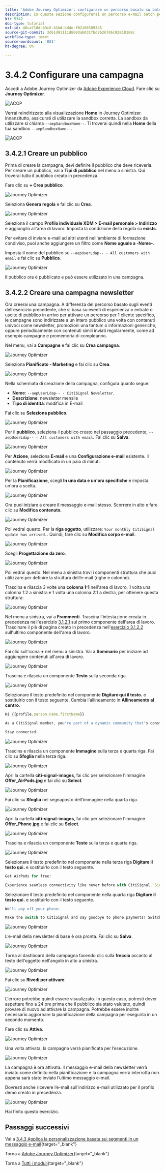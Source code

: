 ```yaml
---
title: 'Adobe Journey Optimizer: configurare un percorso basato su batch'
description: In questa sezione configurerai un percorso e-mail batch per inviare una newsletter
kt: 5342
doc-type: tutorial
exl-id: 40ca710d-63c8-41bd-bd4e-f02186509345
source-git-commit: 3d61d91111d8693ab031fbd7b26706c02818108c
workflow-type: tm+mt
source-wordcount: '881'
ht-degree: 0%

---
```


# 3.4.2 Configurare una campagna

Accedi a Adobe Journey Optimizer da [Adobe Experience Cloud](https://experience.adobe.com). Fare clic su **Journey Optimizer**.

![ACOP](./../../../../modules/delivery-activation/ajo-b2c/ajob2c-1/images/acophome.png)

Verrai reindirizzato alla visualizzazione **Home** in Journey Optimizer. Innanzitutto, assicurati di utilizzare la sandbox corretta. La sandbox da utilizzare si chiama `--aepSandboxName--`. Ti troverai quindi nella **Home** della tua sandbox `--aepSandboxName--`.

![ACOP](./../../../../modules/delivery-activation/ajo-b2c/ajob2c-1/images/acoptriglp.png)


## 3.4.2.1 Creare un pubblico

Prima di creare la campagna, devi definire il pubblico che deve riceverla. Per creare un pubblico, vai a **Tipi di pubblico** nel menu a sinistra. Qui troverai tutto il pubblico creato in precedenza.

Fare clic su **+ Crea pubblico**.

![Journey Optimizer](./images/audcampaign1.png)

Seleziona **Genera regola** e fai clic su **Crea**.

![Journey Optimizer](./images/audcampaign2.png)

Seleziona il campo **Profilo individuale XDM > E-mail personale > Indirizzo** e aggiungilo all&#39;area di lavoro. Imposta la condizione della regola su **exists**.

Per evitare di inviare e-mail ad altri utenti nell&#39;ambiente di formazione condiviso, puoi anche aggiungere un filtro come **Nome uguale a -Nome-**.

Imposta il nome del pubblico su `--aepUserLdap-- - All customers with email` e fai clic su **Pubblica**.

![Journey Optimizer](./images/audcampaign3.png)

Il pubblico ora è pubblicato e può essere utilizzato in una campagna.

## 3.4.2.2 Creare una campagna newsletter

Ora creerai una campagna. A differenza del percorso basato sugli eventi dell’esercizio precedente, che si basa su eventi di esperienza o entrate o uscite di pubblico in arrivo per attivare un percorso per 1 cliente specifico, le campagne sono indirizzate a un intero pubblico una volta con contenuti univoci come newsletter, promozioni una tantum o informazioni generiche, oppure periodicamente con contenuti simili inviati regolarmente, come ad esempio campagne e promemoria di compleanno.

Nel menu, vai a **Campagne** e fai clic su **Crea campagna**.

![Journey Optimizer](./images/oc43.png)

Seleziona **Pianificato - Marketing** e fai clic su **Crea**.

![Journey Optimizer](./images/campaign1.png)

Nella schermata di creazione della campagna, configura quanto segue:

- **Nome**: `--aepUserLdap-- - CitiSignal Newsletter`.
- **Descrizione**: newsletter mensile
- **Tipo di identità**: modifica in E-mail

Fai clic su **Seleziona pubblico**.

![Journey Optimizer](./images/campaign2.png)

Per il **pubblico**, seleziona il pubblico creato nel passaggio precedente, `--aepUserLdap-- - All customers with email`. Fai clic su **Salva**.

![Journey Optimizer](./images/campaign2a.png)

Per **Azione**, seleziona **E-mail** e una **Configurazione e-mail** esistente. Il contenuto verrà modificato in un paio di minuti.

![Journey Optimizer](./images/campaign3.png)

Per la **Pianificazione**, scegli **In una data e un&#39;ora specifiche** e imposta un&#39;ora a scelta.

![Journey Optimizer](./images/campaign4.png)

Ora puoi iniziare a creare il messaggio e-mail stesso. Scorrere in alto e fare clic su **Modifica contenuto**.

![Journey Optimizer](./images/campaign5.png)

Poi vedrai questo. Per la **riga oggetto**, utilizzare: `Your monthly CitiSignal update has arrived.`. Quindi, fare clic su **Modifica corpo e-mail**.

![Journey Optimizer](./images/campaign6.png)

Scegli **Progettazione da zero**.

![Journey Optimizer](./images/campaign7.png)

Poi vedrai questo. Nel menu a sinistra trovi i componenti struttura che puoi utilizzare per definire la struttura dell’e-mail (righe e colonne).

Trascina e rilascia 3 volte una **colonna 1:1** nell&#39;area di lavoro, 1 volta una colonna 1:2 a sinistra e 1 volta una colonna 2:1 a destra, per ottenere questa struttura:

![Journey Optimizer](./images/campaign8.png)

Nel menu a sinistra, vai a **Frammenti**. Trascina l&#39;intestazione creata in precedenza nell&#39;esercizio [3.1.2.1](./../ajob2c-1/ex2.md) sul primo componente dell&#39;area di lavoro. Trascinare il piè di pagina creato in precedenza nell&#39;[esercizio 3.1.2.2](./../ajob2c-1/ex2.md) sull&#39;ultimo componente dell&#39;area di lavoro.

![Journey Optimizer](./images/campaign9.png)

Fai clic sull&#39;icona **+** nel menu a sinistra. Vai a **Sommario** per iniziare ad aggiungere contenuti all&#39;area di lavoro.

![Journey Optimizer](./images/campaign10.png)

Trascina e rilascia un componente **Testo** sulla seconda riga.

![Journey Optimizer](./images/campaign11.png)

Selezionare il testo predefinito nel componente **Digitare qui il testo.** e sostituirlo con il testo seguente. Cambia l&#39;allineamento in **Allineamento al centro**.

```javascript
Hi {{profile.person.name.firstName}}

As a CitiSignal member, you're part of a dynamic community that's constantly evolving to meet your needs. We're committed to delivering innovative solutions that enhance your digital lifestyle and keep you ahead of the curve.

Stay connected.
```

![Journey Optimizer](./images/campaign12.png)

Trascina e rilascia un componente **Immagine** sulla terza e quarta riga. Fai clic su **Sfoglia** nella terza riga.

![Journey Optimizer](./images/campaign13.png)

Apri la cartella **citi-signal-images**, fai clic per selezionare l&#39;immagine **Offer_AirPods.jpg** e fai clic su **Select**.

![Journey Optimizer](./images/campaign14.png)

Fai clic su **Sfoglia** nel segnaposto dell&#39;immagine nella quarta riga.

![Journey Optimizer](./images/campaign15.png)

Apri la cartella **citi-signal-images**, fai clic per selezionare l&#39;immagine **Offer_Phone.jpg** e fai clic su **Select**.

![Journey Optimizer](./images/campaign16.png)

Trascina e rilascia un componente **Testo** sulla terza e quarta riga.

![Journey Optimizer](./images/campaign17.png)

Selezionare il testo predefinito nel componente nella terza riga **Digitare il testo qui.** e sostituirlo con il testo seguente.

```javascript
Get AirPods for free:

Experience seamless connectivity like never before with CitiSignal. Sign up for select premium plans and receive a complimentary pair of Apple AirPods. Stay connected in style with our unbeatable offer.
```

Selezionare il testo predefinito nel componente nella quarta riga **Digitare il testo qui.** e sostituirlo con il testo seguente.

```javascript
We'll pay off your phone:

Make the switch to CitiSignal and say goodbye to phone payments! Switching to CitiSignal has never been more rewarding. Say farewell to hefty phone bills as we help pay off your phone, up to 800$!
```

![Journey Optimizer](./images/campaign18.png)

L’e-mail della newsletter di base è ora pronta. Fai clic su **Salva**.

![Journey Optimizer](./images/ready.png)

Torna al dashboard della campagna facendo clic sulla **freccia** accanto al testo dell&#39;oggetto nell&#39;angolo in alto a sinistra.

![Journey Optimizer](./images/campaign19.png)

Fai clic su **Rivedi per attivare**.

![Journey Optimizer](./images/campaign20.png)

L&#39;errore potrebbe quindi essere visualizzato. In questo caso, potresti dover aspettare fino a 24 ore prima che il pubblico sia stato valutato, quindi provare di nuovo ad attivare la campagna. Potrebbe essere inoltre necessario aggiornare la pianificazione della campagna per eseguirla in un secondo momento.

Fare clic su **Attiva**.

![Journey Optimizer](./images/campaign21.png)

Una volta attivata, la campagna verrà pianificata per l’esecuzione.

![Journey Optimizer](./images/campaign22.png)

La campagna è ora attivata. Il messaggio e-mail della newsletter verrà inviato come definito nella pianificazione e la campagna verrà interrotta non appena sarà stato inviato l’ultimo messaggio e-mail.

Dovresti anche ricevere l’e-mail sull’indirizzo e-mail utilizzato per il profilo demo creato in precedenza.

![Journey Optimizer](./images/campaign23.png)

Hai finito questo esercizio.

## Passaggi successivi

Vai a [3.4.3 Applica la personalizzazione basata sui segmenti in un messaggio e-mail](./ex3.md){target="_blank"}

Torna a [Adobe Journey Optimizer](journeyoptimizer.md){target="_blank"}

Torna a [Tutti i moduli](./../../../../overview.md){target="_blank"}
